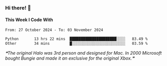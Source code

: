 ### Hi there! 👋

#### This Week I Code With
<!--START_SECTION:waka-->

```txt
From: 27 October 2024 - To: 03 November 2024

Python       13 hrs 22 mins  █████████████████████░░░░   83.49 %
Other        34 mins         █░░░░░░░░░░░░░░░░░░░░░░░░   03.59 %
```

<!--END_SECTION:waka-->

<!--STARTS_HERE_QUOTE_README-->
<i>❝The original Halo was 3rd person and designed for Mac. In 2000 Microsoft bought Bungie and made it an exclusive for the original Xbox.❞</i>
<!--ENDS_HERE_QUOTE_README-->
